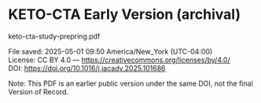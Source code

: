 # KETO-CTA Early Version (archival)

keto-cta-study-prepring.pdf

File saved: 2025-05-01 09:50 America/New_York (UTC-04:00)  
License: CC BY 4.0 — https://creativecommons.org/licenses/by/4.0/  
DOI: https://doi.org/10.1016/j.jacadv.2025.101686

Note: This PDF is an earlier public version under the same DOI, not the final Version of Record.